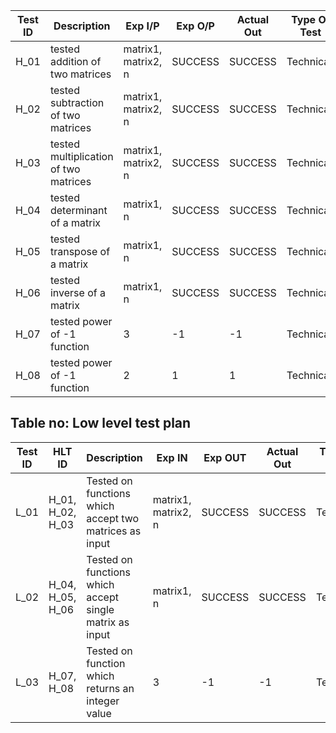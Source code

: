 
| **Test ID** | **Description**                                              | **Exp I/P** | **Exp O/P** | **Actual Out** |**Type Of Test**  |    
|-------------|--------------------------------------------------------------|------------|-------------|----------------|------------------|
|  H_01       |tested addition of two matrices|  matrix1, matrix2, n| SUCCESS|SUCCESS|Technical |
|  H_02       |tested subtraction of two matrices|  matrix1, matrix2, n|SUCCESS|SUCCESS|Technical   |
|  H_03       |tested multiplication of two matrices|  matrix1, matrix2, n|SUCCESS|SUCCESS|Technical |
|  H_04       |tested determinant of a matrix|  matrix1, n|SUCCESS|SUCCESS|Technical |
|  H_05       |tested transpose of a matrix|  matrix1, n|SUCCESS|SUCCESS|Technical |
|  H_06       |tested inverse of a matrix|  matrix1, n|SUCCESS|SUCCESS|Technical |
|  H_07       |tested power of -1 function| 3|-1|-1|Technical |
|  H_08       |tested power of -1 function| 2|1|1|Technical. |


## Table no: Low level test plan

| **Test ID** | **HLT ID** |**Description**                                              | **Exp IN** | **Exp OUT** | **Actual Out** |**Type Of Test**  |    
|-------------|------------|--------------------------------------------------------------|------------|-------------|----------------|------------------|
|  L_01       | H_01, H_02, H_03|Tested on functions which accept two matrices as input|  matrix1, matrix2, n |SUCCESS|SUCCESS |Technical |
|  L_02       | H_04, H_05, H_06|Tested on functions which accept single matrix as input|  matrix1, n |SUCCESS|SUCCESS |Technical |
|  L_03       | H_07, H_08 |Tested on function which returns an integer value|  3  |-1|-1|Technical |
